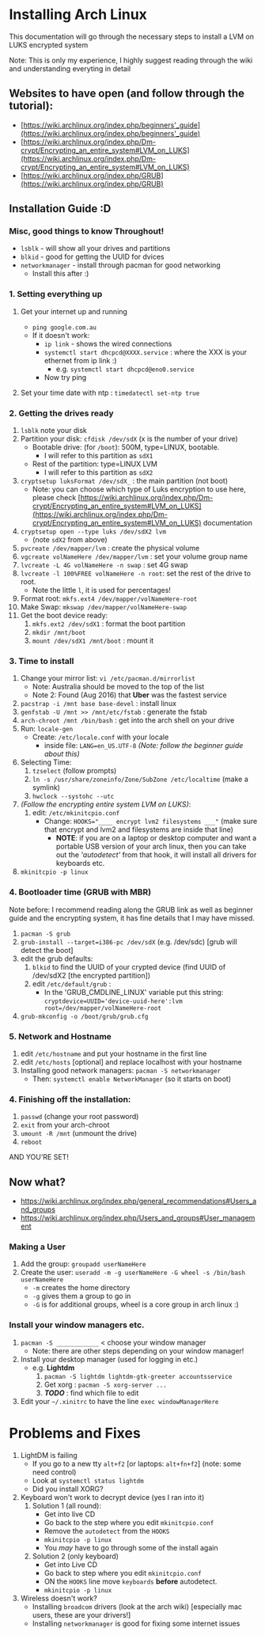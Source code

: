 # Installing Arch Linux

This documentation will go through the necessary steps to install a LVM on LUKS encrypted system

Note: This is only my experience, I highly suggest reading through the wiki and understanding everyting in detail


## Websites to have open (and follow through the tutorial):
* [https://wiki.archlinux.org/index.php/beginners'_guide](https://wiki.archlinux.org/index.php/beginners'_guide)
* [https://wiki.archlinux.org/index.php/Dm-crypt/Encrypting_an_entire_system#LVM_on_LUKS](https://wiki.archlinux.org/index.php/Dm-crypt/Encrypting_an_entire_system#LVM_on_LUKS)
* [https://wiki.archlinux.org/index.php/GRUB](https://wiki.archlinux.org/index.php/GRUB)


## Installation Guide :D

### Misc, good things to know Throughout!
* ``lsblk`` - will show all your drives and partitions
* ``blkid`` - good for getting the UUID for dvices
* ``networkmanager`` - install through pacman for good networking
    - Install this after :)

### 1. Setting everything up
1. Get your internet up and running
    - ``ping google.com.au``
    - If it doesn't work:
        - ``ip link`` - shows the wired connections
        - ``systemctl start dhcpcd@XXXX.service`` : where the XXX is your ethernet from ip link :)
			- e.g. ``systemctl start dhcpcd@eno0.service``
        - Now try ping

2. Set your time date with ntp : ``timedatectl set-ntp true``

### 2. Getting the drives ready

1. ``lsblk`` note your disk
2. Partition your disk: ``cfdisk /dev/sdX`` (x is the number of your drive)
    - Bootable drive: (for ``/boot``): 500M, type=LINUX, bootable.
        - I will refer to this partition as ``sdX1``
    - Rest of the partition: type=LINUX LVM
        - I will refer to this partition as ``sdX2``
3. ``cryptsetup luksFormat /dev/sdX_`` : the main partition (not boot)
    * Note: you can choose which type of Luks encryption to use here, please check [https://wiki.archlinux.org/index.php/Dm-crypt/Encrypting_an_entire_system#LVM_on_LUKS](https://wiki.archlinux.org/index.php/Dm-crypt/Encrypting_an_entire_system#LVM_on_LUKS) documentation
4. ``cryptsetup open --type luks /dev/sdX2 lvm``
    - (note ``sdX2`` from above)
5. ``pvcreate /dev/mapper/lvm`` : create the physical volume
6. ``vgcreate volNameHere /dev/mapper/lvm`` : set your volume group name
7. ``lvcreate -L 4G volNameHere -n swap`` : set 4G swap
8. ``lvcreate -l 100%FREE volNameHere -n root``: set the rest of the drive to root.
    * Note the little `l`, it is used for percentages!
9. Format root: ``mkfs.ext4 /dev/mapper/volNameHere-root``
10. Make Swap: ``mkswap /dev/mapper/volNameHere-swap``
11. Get the boot device ready:
    1. ``mkfs.ext2 /dev/sdX1`` : format the boot partition
    2. ``mkdir /mnt/boot``
    3. ``mount /dev/sdX1 /mnt/boot`` : mount it

### 3. Time to install
1. Change your mirror list: ``vi /etc/pacman.d/mirrorlist``
    - Note: Australia should be moved to the top of the list
    - Note 2: Found (Aug 2016) that **Uber** was the fastest service
2. ``pacstrap -i /mnt base base-devel`` : install linux
3. ``genfstab -U /mnt >> /mnt/etc/fstab`` : generate the fstab
4. ``arch-chroot /mnt /bin/bash`` : get into the arch shell on your drive
5. Run: ``locale-gen``
    - Create: ``/etc/locale.conf`` with your locale
        - inside file: ``LANG=en_US.UTF-8`` *(Note: follow the beginner guide about this)*
6. Selecting Time:
    1. ``tzselect`` (follow prompts)
    2. ``ln -s /usr/share/zoneinfo/Zone/SubZone /etc/localtime`` (make a symlink)
    3. ``hwclock --systohc --utc``
7. *(Follow the encrypting entire system LVM on LUKS)*:
    1. edit: ``/etc/mkinitcpio.conf``
        - Change: ``HOOKS="____ encrypt lvm2 filesystems ___"`` (make sure that encrypt and lvm2 and filesystems are inside that line)
            - **NOTE**: if you are on a laptop or desktop computer and want a portable USB version of your arch linux, then you can take out the *'autodetect'* from that hook, it will install all drivers for keyboards etc.
8. ``mkinitcpio -p linux``

### 4. Bootloader time (GRUB with MBR)
Note before: I recommend reading along the GRUB link as well as beginner guide and the encrypting system, it has fine details that I may have missed.

1. ``pacman -S grub``
2. ``grub-install --target=i386-pc /dev/sdX`` (e.g. /dev/sdc) [grub will detect the boot]
3. edit the grub defaults:
    1. ``blkid`` to find the UUID of your crypted device (find UUID of /dev/sdX2 [the encrypted partition])
    2. edit ``/etc/default/grub`` :
        * In the 'GRUB_CMDLINE_LINUX' variable put this string:
    ``cryptdevice=UUID='device-uuid-here':lvm root=/dev/mapper/volNameHere-root``
4. ``grub-mkconfig -o /boot/grub/grub.cfg``

### 5. Network and Hostname
1. edit ``/etc/hostname`` and put your hostname in the first line
2. edit ``/etc/hosts`` [optional] and replace localhost with your hostname
3. Installing good network managers: ``pacman -S networkmanager``
    - Then: ``systemctl enable NetworkManager`` (so it starts on boot)

### 4. Finishing off the installation:
1. ``passwd`` (change your root password)
2. ``exit`` from your arch-chroot
3. ``umount -R /mnt`` (unmount the drive)
4. ``reboot``

AND YOU'RE SET!

## Now what?

* https://wiki.archlinux.org/index.php/general_recommendations#Users_and_groups
* https://wiki.archlinux.org/index.php/Users_and_groups#User_management

### Making a User
1. Add the group: ``groupadd userNameHere``
2. Create the user: ``useradd -m -g userNameHere -G wheel -s /bin/bash userNameHere``
    - ``-m`` creates the home directory
    - ``-g`` gives them a group to go in
    - ``-G`` is for additional groups, wheel is a core group in arch linux :)

### Install your window managers etc.
1. ``pacman -S ____________`` < choose your window manager
    - Note: there are other steps depending on your window manager!
2. Install your desktop manager (used for logging in etc.)
    * e.g. **Lightdm**
        1. ``pacman -S lightdm lightdm-gtk-greeter accountsservice``
        2. Get xorg : ``pacman -S xorg-server ...``
        3.  ***TODO*** : find which file to edit
3. Edit your ``~/.xinitrc`` to have the line ``exec windowManagerHere``


# Problems and Fixes
1. LightDM is failing
    - If you go to a new tty ``alt+f2`` [or laptops: ``alt+fn+f2``] (note: some need control)
    - Look at ``systemctl status lightdm``
    - Did you install XORG?
2. Keyboard won't work to decrypt device (yes I ran into it)
    1. Solution 1 (all round):
        - Get into live CD
        - Go back to the step where you edit ``mkinitcpio.conf``
        - Remove the ``autodetect`` from the ``HOOKS``
        - ``mkinitcpio -p linux``
        - You *may* have to go through some of the install again
    2. Solution 2 (only keyboard)
        - Get into Live CD
        - Go back to step where you edit ``mkinitcpio.conf``
        - ON the ``HOOKS`` line move ``keyboards`` **before** autodetect.
        - ``mkinitcpio -p linux``
3. Wireless doesn't work?
    - Installing ``broadcom`` drivers (look at the arch wiki) [especially mac users, these are your drivers!]
    - Installing ``networkmanager`` is good for fixing some internet issues
